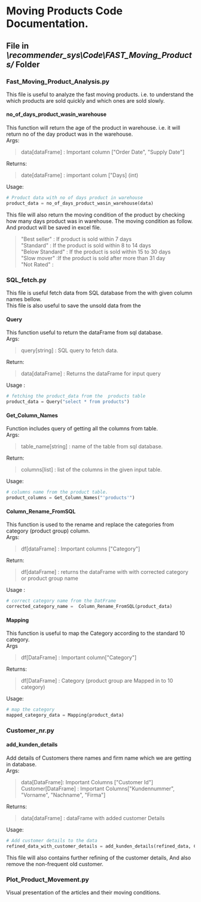 # **Moving Products Code Documentation.**

## **File in *\recommender_sys\Code\FAST_Moving_Products/* Folder**

### **Fast_Moving_Product_Analysis.py**

This file is useful to analyze the fast moving products. i.e. to understand the which products are sold quickly and which ones are sold  slowly. 

#### no_of_days_product_wasin_warehouse

This function will return the age of the product in warehouse. i.e. it will return no of the day product was in the warehouse.\
Args:
>data[dataFrame] : Important column ["Order Date", "Supply Date"]

Returns:
> date[dataFrame] : important colum ["Days] (int)

Usage:

~~~python
# Product data with no of days product in warehouse
product_data = no_of_days_product_wasin_warehouse(data)
~~~

This file will also return the moving condition of the product by checking how many days product was in warehouse. The moving condition as follow. And product will be saved in excel file.

>"Best seller" : If product is sold within 7 days\
>"Standard" : If the product is sold within 8 to 14 days\
>"Below Standard" : If the product is sold within 15 to 30 days\
>"Slow mover" :If the product is sold after more than 31 day\
> "Not Rated" :  

### **SQL_fetch.py**

This file is useful fetch data from SQL database from the with given column names bellow.\
This file is also useful to save the unsold data from the 

#### Query

This function useful to return  the dataFrame from sql database.\
Args:
>query[string] : SQL query to fetch data.

Return:
> data[dataFrame] : Returns the dataFrame for input query

Usage :

~~~python
# fetching the product_data from the  products table
product_data = Query("select * from products")
~~~

#### Get_Column_Names

Function includes query of getting all the columns from table.\
Args:
> table_name[string] : name of the table from sql database.

Return:
>columns[list] : list of the columns in the given input table.

Usage:

~~~python
# columns name from the product table.
product_columns = Get_Column_Names("'products'") 
~~~

#### Column_Rename_FromSQL

This function is used to the rename and replace the categories from category (product group) column.\
Args:
>df[dataFrame] : Important columns ["Category"]

Return:
>df[dataFrame] : returns the dataFrame with with corrected category or product group name 

Usage : 

~~~python
# correct category name from the DatFrame
corrected_category_name =  Column_Rename_FromSQL(product_data)
~~~

#### Mapping

This function is useful to map the Category according to the  standard  10 category.\
Args
> df[DataFrame] : Important column["Category"]

Returns:
> df[DataFrame] : Category (product group are Mapped in to 10 category)

Usage:

~~~python
# map the category
mapped_category_data = Mapping(product_data)
~~~

### **Customer_nr.py**

#### add_kunden_details

Add details of Customers there names and firm name which we are getting in database.\
Args:
> data[DataFrame]: Important Columns ["Customer Id"]\
>Customer[DataFrame] : Important Columns["Kundennummer", "Vorname", "Nachname", "Firma"]

Returns: 
>data[dataFrame] : dataFrame with added customer Details

Usage:

~~~python
# Add customer details to the data
refined_data_with_customer_details = add_kunden_details(refined_data, Customer)
~~~

This file will also contains further refining of the customer details, And also remove the non-frequent old customer.

### **Plot_Product_Movement.py**
 
Visual presentation of the articles and  their moving conditions. 